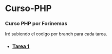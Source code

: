 # Curso-PHP

### Curso PHP por Forinemas
Iré subiendo el codigo por branch para cada tarea.

* ### [Tarea 1](https://github.com/zwartapps/Curso-PHP/tree/tarea1)

